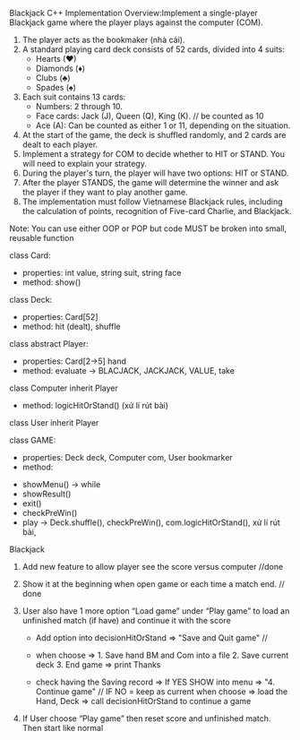 Blackjack C++ Implementation
Overview:Implement a single-player Blackjack game where the player plays against the computer (COM).
1. The player acts as the bookmaker (nhà cái).
2. A standard playing card deck consists of 52 cards, divided into 4 suits:
    * Hearts (♥)
    * Diamonds (♦)
    * Clubs (♣)
    * Spades (♠)
3. Each suit contains 13 cards:
    * Numbers: 2 through 10.
    * Face cards: Jack (J), Queen (Q), King (K). // be counted as 10
    * Ace (A): Can be counted as either 1 or 11, depending on the situation.
4. At the start of the game, the deck is shuffled randomly, and 2 cards are dealt to each player.
5. Implement a strategy for COM to decide whether to HIT or STAND. You will need to explain your strategy.
6. During the player's turn, the player will have two options: HIT or STAND.
7. After the player STANDS, the game will determine the winner and ask the player if they want to play another game.
8. The implementation must follow Vietnamese Blackjack rules, including the calculation of points, recognition of Five-card Charlie, and Blackjack.

Note: You can use either OOP or POP but code MUST be broken into small, reusable function

class Card: 
- properties: int value, string suit, string face
- method: show()

class Deck:
- properties: Card[52]
- method: hit (dealt), shuffle

class abstract Player:
- properties: Card[2->5] hand
- method: evaluate -> BLACJACK, JACKJACK, VALUE, take

class Computer inherit Player
- method: logicHitOrStand() (xử lí rút bài)

class User inherit Player

class GAME:
- properties: Deck deck, Computer com, User bookmarker
- method: 
+ showMenu() -> while
+ showResult()
+ exit()
+ checkPreWin()
+ play -> Deck.shuffle(), checkPreWin(), com.logicHitOrStand(), xử lí rút bài, 



Blackjack
1. Add new feature to allow player see the score versus computer //done
2. Show it at the beginning when open game or each time a match end. // done
3. User also have 1 more option “Load game” under “Play game” to load an unfinished match (if have) and continue it with the score
    - Add option into decisionHitOrStand => "Save and Quit game" // 
    - when choose => 1. Save hand BM and Com into a file 
                    2. Save current deck
                    3. End game => print Thanks

    - check having the Saving record => If YES SHOW into menu => "4. Continue game" // IF NO = keep as current
        when choose => load the Hand, Deck => call decisionHitOrStand to continue a game

4. If User choose “Play game” then reset score and unfinished match. Then start like normal